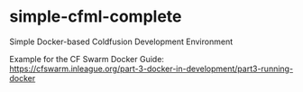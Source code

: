 # simple-cfml-complete
Simple Docker-based Coldfusion Development Environment

Example for the CF Swarm Docker Guide: https://cfswarm.inleague.org/part-3-docker-in-development/part3-running-docker
